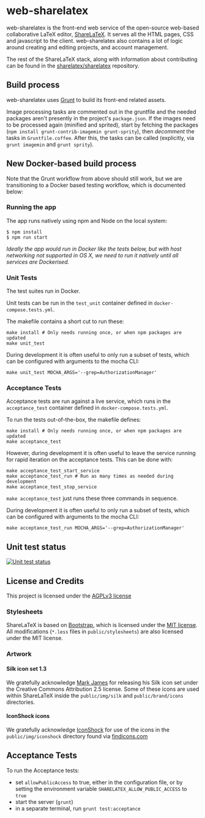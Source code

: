 web-sharelatex
==============

web-sharelatex is the front-end web service of the open-source web-based collaborative LaTeX editor,
[ShareLaTeX](https://www.sharelatex.com).
It serves all the HTML pages, CSS and javascript to the client. web-sharelatex also contains 
a lot of logic around creating and editing projects, and account management.


The rest of the ShareLaTeX stack, along with information about contributing can be found in the 
[sharelatex/sharelatex](https://github.com/sharelatex/sharelatex) repository.

Build process
----------------

web-sharelatex uses [Grunt](http://gruntjs.com/) to build its front-end related assets.

Image processing tasks are commented out in the gruntfile and the needed packages aren't presently in the project's `package.json`. If the images need to be processed again (minified and sprited), start by fetching the packages (`npm install grunt-contrib-imagemin grunt-sprity`), then *decomment* the tasks in `Gruntfile.coffee`. After this, the tasks can be called (explicitly, via `grunt imagemin` and `grunt sprity`).

New Docker-based build process
------------------------------

Note that the Grunt workflow from above should still work, but we are transitioning to a 
Docker based testing workflow, which is documented below:

### Running the app

The app runs natively using npm and Node on the local system:

```
$ npm install
$ npm run start
```

*Ideally the app would run in Docker like the tests below, but with host networking not supported in OS X, we need to run it natively until all services are Dockerised.*

### Unit Tests

The test suites run in Docker.

Unit tests can be run in the `test_unit` container defined in `docker-compose.tests.yml`.

The makefile contains a short cut to run these:

```
make install # Only needs running once, or when npm packages are updated
make unit_test
```

During development it is often useful to only run a subset of tests, which can be configured with arguments to the mocha CLI:

```
make unit_test MOCHA_ARGS='--grep=AuthorizationManager'
```

### Acceptance Tests

Acceptance tests are run against a live service, which runs in the `acceptance_test` container defined in `docker-compose.tests.yml`.

To run the tests out-of-the-box, the makefile defines:

```
make install # Only needs running once, or when npm packages are updated
make acceptance_test
```

However, during development it is often useful to leave the service running for rapid iteration on the acceptance tests. This can be done with:

```
make acceptance_test_start_service
make acceptance_test_run # Run as many times as needed during development
make acceptance_test_stop_service
```

`make acceptance_test` just runs these three commands in sequence.

During development it is often useful to only run a subset of tests, which can be configured with arguments to the mocha CLI:

```
make acceptance_test_run MOCHA_ARGS='--grep=AuthorizationManager'
```

Unit test status
----------------

[![Unit test status](https://travis-ci.org/sharelatex/web-sharelatex.png?branch=master)](https://travis-ci.org/sharelatex/web-sharelatex)

License and Credits
-------------------

This project is licensed under the [AGPLv3 license](http://www.gnu.org/licenses/agpl-3.0.html)

### Stylesheets

ShareLaTeX is based on [Bootstrap](http://getbootstrap.com/), which is licensed under the
[MIT license](http://opensource.org/licenses/MIT).
All modifications (`*.less` files in `public/stylesheets`) are also licensed
under the MIT license.

### Artwork

#### Silk icon set 1.3

We gratefully acknowledge [Mark James](http://www.famfamfam.com/lab/icons/silk/) for
releasing his Silk icon set under the Creative Commons Attribution 2.5 license. Some
of these icons are used within ShareLaTeX inside the `public/img/silk` and
`public/brand/icons` directories.

#### IconShock icons

We gratefully acknowledge [IconShock](http://www.iconshock.com) for use of the icons
in the `public/img/iconshock` directory found via
[findicons.com](http://findicons.com/icon/498089/height?id=526085#)


## Acceptance Tests

To run the Acceptance tests:

- set `allowPublicAccess` to true, either in the configuration file,
  or by setting the environment variable `SHARELATEX_ALLOW_PUBLIC_ACCESS` to `true`
- start the server (`grunt`)
- in a separate terminal, run `grunt test:acceptance`

